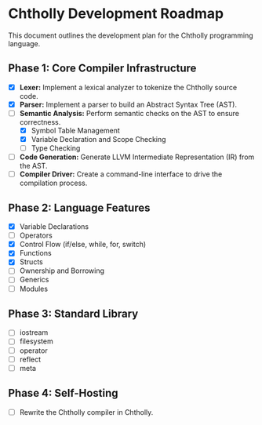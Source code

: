 # Chtholly Development Roadmap

This document outlines the development plan for the Chtholly programming language.

## Phase 1: Core Compiler Infrastructure

- [x] **Lexer:** Implement a lexical analyzer to tokenize the Chtholly source code.
- [x] **Parser:** Implement a parser to build an Abstract Syntax Tree (AST).
- [ ] **Semantic Analysis:** Perform semantic checks on the AST to ensure correctness.
  - [x] Symbol Table Management
  - [x] Variable Declaration and Scope Checking
  - [ ] Type Checking
- [ ] **Code Generation:** Generate LLVM Intermediate Representation (IR) from the AST.
- [ ] **Compiler Driver:** Create a command-line interface to drive the compilation process.

## Phase 2: Language Features

- [x] Variable Declarations
- [ ] Operators
- [x] Control Flow (if/else, while, for, switch)
- [x] Functions
- [x] Structs
- [ ] Ownership and Borrowing
- [ ] Generics
- [ ] Modules

## Phase 3: Standard Library

- [ ] iostream
- [ ] filesystem
- [ ] operator
- [ ] reflect
- [ ] meta

## Phase 4: Self-Hosting

- [ ] Rewrite the Chtholly compiler in Chtholly.
